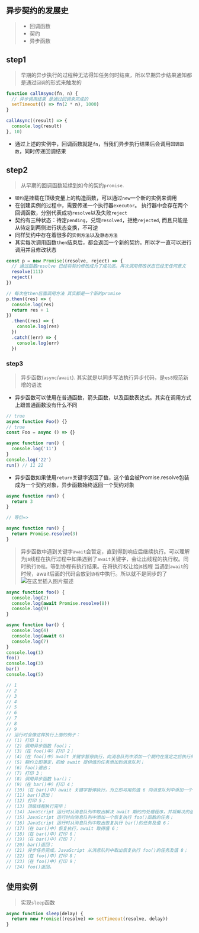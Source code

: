 ## 异步契约的发展史
> - 回调函数
> - 契约
> - 异步函数

## step1
> 早期的异步执行的过程种无法得知任务何时结束，所以早期异步结果通知都是通过`回调`的形式来触发的
```js
function callAsync(fn, n) {
  // 异步调用结果 是通过回调来完成的
  setTimeout(() => fn(2 * n), 1000)
}

callAsync((result) => {
  console.log(result)
}, 10)
```
- 通过上述的实例中，回调函数就是`fn`，当我们异步执行结果后会调用`回调函数`，同时传递回调结果

## step2
> 从早期的回调函数延续到如今的契约`promise`.
- `锲约`是挂载在顶级变量上的构造函数，可以通过`new`一个新的实例来调用
- 在创建实例的过程中，需要传递一个执行器`executor`。 执行器中会存在两个回调函数，分别代表成功`resolve`以及失败`reject`
- 契约有三种状态：待定`pending`，兑现`resolved`，拒绝`rejected`, 而且只能是从待定到两侧进行状态变换，不可逆
- 同样契约中存在着很多的`实例方法`以及`静态方法`
- 其实每次调用函数`then`结束后，都会返回一个新的契约。所以才一直可以进行调用并且修改状态
```js
const p = new Promise((resolve, reject) => {
  // 通过函数resolve 已经将契约修改成为了成功态。再次调用修改状态已经无任何意义
  resolve(111)
  reject()
})

// 每次在then后面调用方法 其实都是一个新的promise
p.then((res) => {
  console.log(res)
  return res + 1
})
  .then((res) => {
    console.log(res)
  })
  .catch((err) => {
    console.log(err)
  })
```

### step3
> 异步函数(`async`/`await`). 其实就是以同步写法执行异步代码，是`es8`规范新增的语法
- 异步函数可以使用在普通函数，箭头函数，以及函数表达式。其实在调用方式上跟普通函数没有什么不同
```js
// true
async function Foo() {}
// true
const Foo = async () => {}

async function run() {
  console.log('11')
}
console.log('22')
run() // 11 22
```

- 异步函数如果使用`return`关键字返回了值，这个值会被Promise.resolve包装成为一个契约对象，异步函数始终返回一个契约对象
```js
async function run() {
  return 3
}

// 等价=>

async function run() {
  return Promise.resolve(3)
}
```

> 异步函数中遇到关键字`await`会暂定，直到得到响应后继续执行。可以理解为js线程在执行过程中如果遇到了`await`关键字，会让出线程的执行权。同时执行`协程`。等到协程有执行结果。在将执行权让给js线程
> 当遇到`await`的时候，await后面的代码会放到`协程`中执行。所以就不是同步的了
![在这里插入图片描述](https://img-blog.csdnimg.cn/4255233836154ea0858959f0272f9a86.png)

```js
async function foo() {
  console.log(2)
  console.log(await Promise.resolve(8))
  console.log(9)
}

async function bar() {
  console.log(4)
  console.log(await 6)
  console.log(7)
}
console.log(1)
foo()
console.log(3)
bar()
console.log(5)

// 1 
// 2 
// 3 
// 4 
// 5 
// 6 
// 7 
// 8 
// 9 
// 运行时会像这样执行上面的例子：
// (1) 打印 1；
// (2) 调用异步函数 foo()；
// (3)（在 foo()中）打印 2；
// (4)（在 foo()中）await 关键字暂停执行，向消息队列中添加一个期约在落定之后执行的任务；
// (5) 期约立即落定，把给 await 提供值的任务添加到消息队列；
// (6) foo()退出；
// (7) 打印 3；
// (8) 调用异步函数 bar()；
// (9)（在 bar()中）打印 4；
// (10)（在 bar()中）await 关键字暂停执行，为立即可用的值 6 向消息队列中添加一个任务；
// (11) bar()退出；
// (12) 打印 5；
// (13) 顶级线程执行完毕；
// (14) JavaScript 运行时从消息队列中取出解决 await 期约的处理程序，并将解决的值 8 提供给它；
// (15) JavaScript 运行时向消息队列中添加一个恢复执行 foo()函数的任务；
// (16) JavaScript 运行时从消息队列中取出恢复执行 bar()的任务及值 6；
// (17)（在 bar()中）恢复执行，await 取得值 6；
// (18)（在 bar()中）打印 6；
// (19)（在 bar()中）打印 7；
// (20) bar()返回；
// (21) 异步任务完成，JavaScript 从消息队列中取出恢复执行 foo()的任务及值 8；
// (22)（在 foo()中）打印 8；
// (23)（在 foo()中）打印 9；
// (24) foo()返回。
```

## 使用实例
> 实现`sleep`函数
```js
async function sleep(delay) {
  return new Promise((resolve) => setTimeout(resolve, delay))
}
```